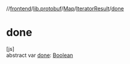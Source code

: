 //[frontend](../../../../index.md)/[lib.protobuf](../../index.md)/[Map](../index.md)/[IteratorResult](index.md)/[done](done.md)

# done

[js]\
abstract var [done](done.md): [Boolean](https://kotlinlang.org/api/latest/jvm/stdlib/kotlin/-boolean/index.html)
